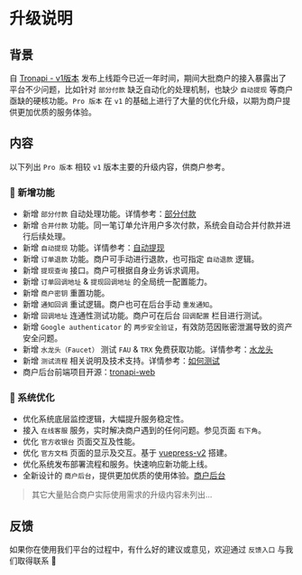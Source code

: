# 升级说明

## 背景

自 [Tronapi - v1版本](https://www.tronapi.com/) 发布上线距今已近一年时间，期间大批商户的接入暴露出了平台不少问题，比如针对 `部分付款` 缺乏自动化的处理机制，也缺少 `自动提现` 等商户亟缺的硬核功能。`Pro 版本` 在 `v1` 的基础上进行了大量的优化升级，以期为商户提供更加优质的服务体验。

## 内容

以下列出 `Pro 版本` 相较 `v1` 版本主要的升级内容，供商户参考。

### :rocket: 新增功能

- 新增 `部分付款` 自动处理功能。详情参考：[部分付款](/api/intro/partial)
- 新增 `合并付款` 功能。同一笔订单允许用户多次付款，系统会自动合并付款并进行后续处理。
- 新增 `自动提现` 功能。详情参考：[自动提现](/api/wallet/withdrawal_auto)
- 新增 `订单退款` 功能。商户可手动进行退款，也可指定 `自动退款` 逻辑。 
- 新增 `提现查询` 接口。商户可根据自身业务诉求调用。
- 新增 `订单回调地址` & `提现回调地址` 的全局统一配置能力。
- 新增 `商户密钥` 重置功能。
- 新增 `通知回调` 重试逻辑。商户也可在后台手动 `重发通知`。
- 新增 `回调地址` 连通性测试功能。商户可在后台 `回调配置` 栏目进行测试。
- 新增 `Google authenticator` 的 `两步安全验证`，有效防范因账密泄漏导致的资产安全问题。
- 新增 `水龙头（Faucet）` 测试 `FAU` & `TRX` 免费获取功能。详情参考：[水龙头](/api/intro/faucet)
- 新增 `测试流程` 相关说明及技术支持。详情参考：[如何测试](/api/intro/test)
- 商户后台前端项目开源：[tronapi-web](https://github.com/GG4mida/tronapi-web)

### :muscle: 系统优化

- 优化系统底层监控逻辑，大幅提升服务稳定性。
- 接入 `在线客服` 服务，实时解决商户遇到的任何问题。参见页面 `右下角`。
- 优化 `官方收银台` 页面交互及性能。
- 优化 `官方文档` 页面的显示及交互。基于 [vuepress-v2](https://v2.vuepress.vuejs.org/) 搭建。
- 优化系统发布部署流程和服务。快速响应新功能上线。
- 全新设计的 `商户后台`，提供更加优质的使用体验。[商户后台](https://pro.tronapi.com)

> 其它大量贴合商户实际使用需求的升级内容未列出...

## 反馈

如果你在使用我们平台的过程中，有什么好的建议或意见，欢迎通过 `反馈入口` 与我们取得联系 :handshake: